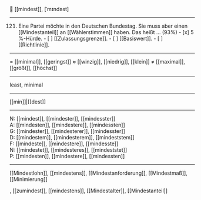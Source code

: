 🔰 [[mindest]], [ˈmɪndəst]

---
121. Eine Partei möchte in den Deutschen Bundestag. Sie muss aber einen [[Mindestanteil]] an [[Wählerstimmen]] haben. Das heißt … (93%)
	- [x] 5 %-Hürde.
	- [ ] [[Zulassungsgrenze]].
	- [ ] [[Basiswert]].
	- [ ] [[Richtlinie]].


---
= [[minimal]], [[geringst]]
≈ [[winzig]], [[niedrig]], [[klein]]
≠ [[maximal]], [[größt]], [[höchst]]

---
least, minimal

---
[[min]]|[[dest]]

---
N: [[mindest]], [[mindester]], [[mindesster]]  
A: [[mindesten]], [[mindestere]], [[mindessten]]  
G: [[mindester]], [[mindesterer]], [[mindesster]]  
D: [[mindestem]], [[mindesterem]], [[mindeststem]]  
F: [[mindeste]], [[mindestere]], [[mindesste]]  
N: [[mindestet]], [[mindesteres]], [[mindeststet]]  
P: [[mindesten]], [[mindestere]], [[mindessten]]  

---
[[Mindestlohn]], [[mindestens]], [[Mindestanforderung]], [[Mindestmaß]], [[Minimierung]]

, [[zumindest]], [[mindestens]], [[Mindestalter]], [[Mindestanteil]]
